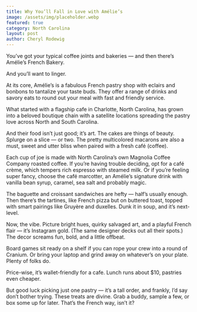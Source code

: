 ```yaml
---
title: Why You’ll Fall in Love with Amélie’s
image: /assets/img/placeholder.webp
featured: true
category: North Carolina
layout: post
author: Cheryl Rodewig
---
```


You’ve got your typical coffee joints and bakeries — and then there’s Amélie’s
French Bakery.

And you’ll want to linger.

At its core, Amélie’s is a fabulous French pastry shop with eclairs and bonbons
to tantalize your taste buds. They offer a range of drinks and savory eats to
round out your meal with fast and friendly service.

What started with a flagship cafe in Charlotte, North Carolina, has grown into a
beloved boutique chain with a satellite locations spreading the pastry love
across North and South Carolina.

And their food isn’t just good; it’s art. The cakes are things of beauty.
Splurge on a slice — or two. The pretty multicolored macarons are also a must,
sweet and utter bliss when paired with a fresh café (coffee).

Each cup of joe is made with North Carolina’s own Magnolia Coffee Company
roasted coffee. If you’re having trouble deciding, opt for a café crème, which
tempers rich espresso with steamed milk. Or if you’re feeling super fancy,
choose the café marcotter, an Amélie’s signature drink with vanilla bean syrup,
caramel, sea salt and probably magic.

The baguette and croissant sandwiches are hefty — half’s usually enough. Then
there’s the tartines, like French pizza but on buttered toast, topped with smart
pairings like Gruyère and duxelles. Dunk it in soup, and it’s next-level.

Now, the vibe. Picture bright hues, quirky salvaged art, and a playful French
flair — it’s Instagram gold. (The same designer decks out all their spots.) The
decor screams fun, bold, and a little offbeat.

Board games sit ready on a shelf if you can rope your crew into a round of
Cranium. Or bring your laptop and grind away on whatever’s on your plate. Plenty
of folks do.

Price-wise, it’s wallet-friendly for a cafe. Lunch runs about $10, pastries even
cheaper.

But good luck picking just one pastry — it’s a tall order, and frankly, I’d say
don’t bother trying. These treats are divine. Grab a buddy, sample a few, or box
some up for later. That’s the French way, isn’t it?
